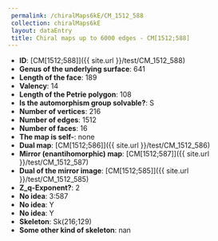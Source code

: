 ```yaml
--- 
 permalink: /chiralMaps6kE/CM_1512_588 
 collection: chiralMaps6kE
 layout: dataEntry
 title: Chiral maps up to 6000 edges - CM[1512;588]
---
```


- **ID**: [CM[1512;588]]({{ site.url }}/test/CM_1512_588)
- **Genus of the underlying surface**: 641
- **Length of the face**: 189
- **Valency**: 14
- **Length of the Petrie polygon**: 108
- **Is the automorphism group solvable?**: S
- **Number of vertices**: 216
- **Number of edges**: 1512
- **Number of faces**: 16
- **The map is self-**: none
- **Dual map**: [CM[1512;586]]({{ site.url }}/test/CM_1512_586)
- **Mirror (enantihomorphic) map**: [CM[1512;587]]({{ site.url }}/test/CM_1512_587)
- **Dual of the mirror image**: [CM[1512;585]]({{ site.url }}/test/CM_1512_585)
- **Z_q-Exponent?**: 2
- **No idea**:  3:587
- **No idea**: Y
- **No idea**: Y
- **Skeleton**: Sk(216;129)
- **Some other kind of skeleton**: nan
